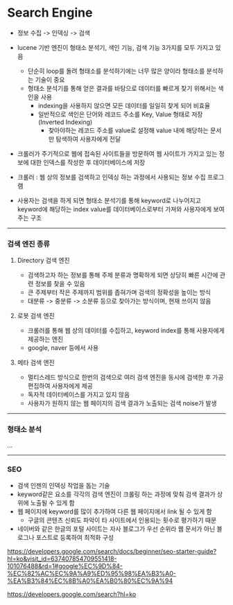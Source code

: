 # Search Engine

* 정보 수집 -> 인덱싱 -> 검색
* lucene 기반 엔진이 형태소 분석기, 색인 기능, 검색 기능 3가지를 모두 가지고 있음
  * 단순히 loop를 돌려 형태소를 분석하기에는 너무 많은 양이라 형태소를 분석하는 기술이 중요
  * 형태소 분석기를 통해 얻은 결과를 바탕으로 데이터를 빠르게 찾기 위해서는 색인을 사용
    * indexing을 사용하지 않으면 모든 데이터를 일일히 찾게 되어 비효율
    * 일반적으로 색인은 단어와 레코드 주소를 Key, Value 형태로 저장 (Inverted Indexing)
      * 찾아야하는 레코드 주소를 value로 설정해 value 내에 해당하는 문서만 탐색하여 사용자에게 전달

* 크롤러가 주기적으로 웹에 접속된 사이트들을 방문하여 웹 사이트가 가지고 있는 정보에 대한 인덱스를 작성한 후 데이터베이스에 저장 
  
* 크롤러 : 웹 상의 정보를 검색하고 인덱싱 하는 과정에서 사용되는 정보 수집 프로그램
  
* 사용자는 검색을 하게 되면 형태소 분석기를 통해 keyword로 나누어지고 keyword에 해당하는 index value를 데이터베이스로부터 가져와 사용자에게 보여주는 구조

---

### 검색 엔진 종류

1. Directory 검색 엔진
   * 검색하고자 하는 정보를 통해 주제 분류과 명확하게 되면 상당히 빠른 시간에 관련 정보를 찾을 수 있음
   * 큰 주제부터 작은 주제까지 범위를 좁혀가며 검색의 정확성을 높이는 방식
   * 대분류 -> 중분류 -> 소분류 등으로 찾아가는 방식이며, 현재 쓰이지 않음

2. 로봇 검색 엔진
   * 크롤러를 통해 웹 상의 데이터를 수집하고, keyword index를 통해 사용자에게 제공하는 엔진
   * google, naver 등에서 사용

3. 메타 검색 엔진
   * 멀티스레드 방식으로 한번의 검색으로 여러 검색 엔진을 동시에 검색한 후 가공 편집하여 사용자에게 제공
   * 독자적 데이터베이스를 가지고 있지 않음
   * 사용자가 원하지 않는 웹 페이지의 검색 결과가 노출되는 검색 noise가 발생

---

### 형태소 분석

...

----

### SEO 

* 검색 인젠의 인덱싱 작업을 돕는 기술
*  keyword같은 요소를 각각의 검색 엔진이 크롤링 하는 과정에 맞춰 검색 결과가 상위에 노출될 수 있게 함
* 웹 페이지에 keyword를 많이 추가하여 다른 웹 페이지에서 link 될 수 있게 함
  * 구글의 콘텐츠 신뢰도 파악이 타 사이트에서 인용되는 횟수로 평가하기 때문
* 네이버와 같은 한글의 포털 사이트는 자사 블로그가 우선 순위라 웹 문서가 아닌 블로그나 포스트로 등록하여 최적화 구성



https://developers.google.com/search/docs/beginner/seo-starter-guide?hl=ko&visit_id=637407854709551418-101076488&rd=1#google%EC%9D%84-%EC%82%AC%EC%9A%A9%ED%95%98%EA%B3%A0-%EA%B3%84%EC%8B%A0%EA%B0%80%EC%9A%94



https://developers.google.com/search?hl=ko

